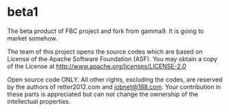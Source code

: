 beta1
=====

The beta product of FBC project and fork from gamma9. It is going to market somehow.

The team of this project opens the source codes which are based on License of the Apache Software Foundation (ASF). You may obtain a copy of the License at http://www.apache.org/licenses/LICENSE-2.0

Open source code ONLY. All other rights, excluding the codes, are reserved by the authors of retter2012.com and jobnet@188.com. Your contribution in these parts is appreciated but can not change the ownership of the intellectual properties.
